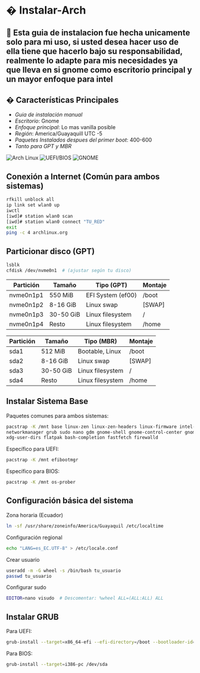 # � Instalar-Arch

🔹
Esta guia de instalacion fue hecha unicamente solo para mi uso, si usted desea hacer uso de ella tiene que hacerlo bajo su responsabilidad, realmente lo adapte para mis necesidades ya que lleva en si gnome como escritorio principal y un mayor enfoque para intel
---

## � Características Principales  
- *Guia de instalación manual*   
- *Escritorio*: Gnome 
- *Enfoque principal*: Lo mas vanilla posible
- *Región*: America/Guayaquill UTC -5
- *Paquetes Instalados despues del primer boot*: 400-600
- *Tanto para GPT y MBR*


![Arch Linux](https://img.shields.io/badge/Arch_Linux-1793D1?logo=arch-linux&logoColor=white)
![UEFI/BIOS](https://img.shields.io/badge/UEFI%2FBIOS-Compatible-blueviolet)
![GNOME](https://img.shields.io/badge/GNOME-4A86CF?logo=gnome&logoColor=white)

## Conexión a Internet (Común para ambos sistemas)
```bash
rfkill unblock all
ip link set wlan0 up
iwctl
[iwd]# station wlan0 scan
[iwd]# station wlan0 connect "TU_RED"
exit
ping -c 4 archlinux.org
```
## Particionar disco (GPT)
```bash
lsblk
cfdisk /dev/nvme0n1  # (ajustar según tu disco)
```
| Partición | Tamaño    | Tipo (GPT)       | Montaje |
|-----------|-----------|------------------|---------|
| nvme0n1p1 | 550 MiB   | EFI System (ef00)| /boot   |
| nvme0n1p2 | 8-16 GiB  | Linux swap       | [SWAP]  |
| nvme0n1p3 | 30-50 GiB | Linux filesystem | /       |
| nvme0n1p4 | Resto     | Linux filesystem | /home   |

| Partición | Tamaño    | Tipo (MBR)          | Montaje |
|-----------|-----------|---------------------|---------|
| sda1      | 512 MiB   | Bootable, Linux     | /boot   |
| sda2      | 8-16 GiB  | Linux swap          | [SWAP]  |
| sda3      | 30-50 GiB | Linux filesystem    | /       |
| sda4      | Resto     | Linux filesystem    | /home   |

## Instalar Sistema Base
Paquetes comunes para ambos sistemas:
```bash
pacstrap -K /mnt base linux-zen linux-zen-headers linux-firmware intel-ucode \
networkmanager grub sudo nano gdm gnome-shell gnome-control-center gnome-tweaks \
xdg-user-dirs flatpak bash-completion fastfetch firewalld
```
Específico para UEFI:
```bash
pacstrap -K /mnt efibootmgr
```
Específico para BIOS:
```bash
pacstrap -K /mnt os-prober
```
## Configuración básica del sistema
Zona horaria (Ecuador)
```bash
ln -sf /usr/share/zoneinfo/America/Guayaquil /etc/localtime
```
Configuración regional
```bash
echo "LANG=es_EC.UTF-8" > /etc/locale.conf
```
Crear usuario
```bash
useradd -m -G wheel -s /bin/bash tu_usuario
passwd tu_usuario
```
Configurar sudo
```bash
EDITOR=nano visudo  # Descomentar: %wheel ALL=(ALL:ALL) ALL
```
## Instalar GRUB
Para UEFI:
```bash
grub-install --target=x86_64-efi --efi-directory=/boot --bootloader-id=Arch
```
Para BIOS:
```bash
grub-install --target=i386-pc /dev/sda
```
